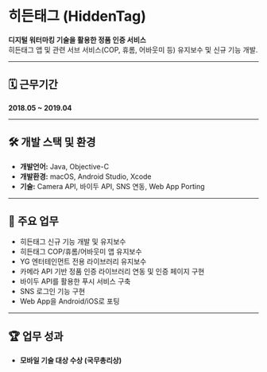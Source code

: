 # 히든태그 (HiddenTag)

**디지털 워터마킹 기술을 활용한 정품 인증 서비스**  
히든태그 앱 및 관련 서브 서비스(COP, 휴롬, 어바웃미 등) 유지보수 및 신규 기능 개발.

---

## 🗓 근무기간
**2018.05 ~ 2019.04**

---

## 🛠 개발 스택 및 환경
- **개발언어:** Java, Objective-C
- **개발환경:** macOS, Android Studio, Xcode
- **기술:** Camera API, 바이두 API, SNS 연동, Web App Porting

---

## 🚀 주요 업무
- 히든태그 신규 기능 개발 및 유지보수  
- 히든태그 COP/휴롬/어바웃미 앱 유지보수  
- YG 엔터테인먼트 전용 라이브러리 유지보수  
- 카메라 API 기반 정품 인증 라이브러리 연동 및 인증 페이지 구현  
- 바이두 API를 활용한 푸시 서비스 구축  
- SNS 로그인 기능 구현  
- Web App을 Android/iOS로 포팅

---

## 🏆 업무 성과
- **모바일 기술 대상 수상 (국무총리상)**
